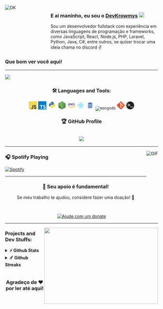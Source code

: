 
<img align="left" width="150" height="150" alt="DK" src="https://i.imgur.com/xjJMlen.png"/>

<h3> E aí maninho, eu sou o <a href="https://github.com/devkrowmys">DevKrowmys</a> <img width="18px" height="18" src="https://i.imgur.com/DloFx9W.gif"/> </h3>

Sou um desenvolvedor fullstack com experiência em diversas linguagens de programação e frameworks, como JavaScript, React, Node.js, PHP, Laravel, Python, Java, C#, entre outros, se quiser trocar uma ideia chama no discord ✌️
### Que bom ver você aqui! 
<hr>

<img src="https://i.imgur.com/R6FlzQQ.png"/>
<div align="center">
  <h3>🛠️ Languages and Tools:</h3>
  <code><img height="27" src="https://raw.githubusercontent.com/github/explore/80688e429a7d4ef2fca1e82350fe8e3517d3494d/topics/javascript/javascript.png" alt="javascript"></code>
  <code><img height="27" src="https://raw.githubusercontent.com/github/explore/80688e429a7d4ef2fca1e82350fe8e3517d3494d/topics/typescript/typescript.png" alt="typescript"></code>
  <code><img height="30" src="https://raw.githubusercontent.com/github/explore/80688e429a7d4ef2fca1e82350fe8e3517d3494d/topics/python/python.png" alt="python"></code>
  <code><img height="27" src="https://raw.githubusercontent.com/github/explore/80688e429a7d4ef2fca1e82350fe8e3517d3494d/topics/nodejs/nodejs.png" alt="nodejs"></code>
  <code><img height="27" src="https://raw.githubusercontent.com/github/explore/80688e429a7d4ef2fca1e82350fe8e3517d3494d/topics/aws/aws.png" alt="aws"></code>
  <code><img height="27" src="https://raw.githubusercontent.com/github/explore/80688e429a7d4ef2fca1e82350fe8e3517d3494d/topics/react/react.png" alt="react"></code>
  <code><img height="27" src="https://raw.githubusercontent.com/github/explore/80688e429a7d4ef2fca1e82350fe8e3517d3494d/topics/sql/sql.png" alt="sql"></code>
  <code><img height="27" src="https://encrypted-tbn0.gstatic.com/images?q=tbn%3AANd9GcSTTzPAw-55ssm1Im594xYZ9eRQu2JylrkYLg&usqp=CAU" alt="mongodb"></code>
  <code><img height="27" src="https://raw.githubusercontent.com/devicons/devicon/master/icons/git/git-original.svg" alt="git"></code>
  <code><img height="27" src="https://raw.githubusercontent.com/github/explore/80688e429a7d4ef2fca1e82350fe8e3517d3494d/topics/terminal/terminal.png" alt="terminal"></code>
</div>

<!-- Profile Trophy -->
<div align="center">
	<h3>🏆 GitHub Profile</h3><br>
<a href="https://github.com/ryo-ma/github-profile-trophy">
  <img width=800 src="https://github-profile-trophy.vercel.app/?username=devkrowmys&column=8&theme=darkhub&no-frame=true&no-bg=true"/>
</a>
</div>

<hr>

<img align="right" alt="GIF" height="170px" src="https://media.giphy.com/media/J5B1Y8QZnzXXbLQIBu/giphy.gif" />

<h3>🎧 Spotify Playing</h3>

[![Spotify](https://novatorem-kyzbk7wxl-bardiesel.vercel.app/api/spotify)](https://open.spotify.com/intl-pt/artist/53XhwfbYqKCa1cC15pYq2q)

---

<div align="center">
  <h3>🤝 Seu apoio é fundamental!</strong></h3>
  <p>Se meu trabalho te ajudou, considere fazer uma doação! 💖</p><br>

<a href="" target="_blank"><img src="https://i.imgur.com/kPUpaL4.png" alt="Ajude com um donate" height="60px" width="217px" ></a>
</div>
<hr>
<img align="right" height="250" width="375" alt="" src="https://raw.githubusercontent.com/iampavangandhi/devkrowmys/master/gifs/coder.gif" />

### Projects and Dev Stuffs:

<details>
  <summary><b>⚡ Github Stats</b></summary>

  <br />
  <img height="180em" src="https://github-readme-stats.vercel.app/api?username=devkrowmys&show_icons=true&hide_border=true&&count_private=true&include_all_commits=true" />
  <img height="180em" src="https://github-readme-stats.vercel.app/api/top-langs/?username=devkrowmys&exclude_repo=KNN-Image-Classification&show_icons=true&hide_border=true&layout=compact&langs_count=8"/>
</details>

<details>
  <summary><b>☄️ Github Streaks</b></summary>

  <br />
  <img height="180em" src="https://github-readme-streak-stats.herokuapp.com/?user=devkrowmys&hide_border=true" />
</details>


#

<div align="center">

### Agradeço de ❤️ por ler até aqui!

</div>
